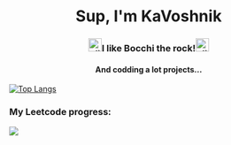 <h1 align="center">Sup, I'm KaVoshnik</h1>
<h3 align="center"><a href="https://emoji.gg/emoji/11351-slime-bocchi"><img src="https://cdn3.emoji.gg/emojis/11351-slime-bocchi.png" width="24px" height="24px" alt="slime_bocchi"></a>I like Bocchi the rock!<a href="https://emoji.gg/emoji/11351-slime-bocchi"><img src="https://cdn3.emoji.gg/emojis/11351-slime-bocchi.png" width="24px" height="24px" alt="slime_bocchi"></a></h3>
<h4 align="center">And codding a lot projects...</h4>

[![Top Langs](https://github-readme-stats.vercel.app/api/top-langs/?username=KaVoshnik&layout=compact&theme=vision-friendly-dark)](https://github.com/anuraghazra/github-readme-stats)

<h3>My Leetcode progress:</h3>

<img src="https://leetcard.jacoblin.cool/Kavoshnik?theme=dark" />
